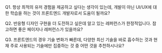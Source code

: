Q1. 항상 최적의 유저 경험을 제공하고 싶다는 생각이 있는데, 개발이 아닌 UI/UX에 대한 학습을 하는 것이 프론트엔드 개발자로서 도움이 될까요?


Q2. 반응형 디자인 구현을 더 도전하고 싶은데 알고 있는 레퍼런스가 한정적입니다. 참고하면 좋은 페이지나 레퍼런스가 있을까요?


Q3. 프론트엔드의 경우 기술 변화가 빠른데, 다양한 최신 기술을 바로 흡수하는 것과 현재 주로 사용되는 기술에만 집중하는 것 중 어떤 것을 추천하시나요?
